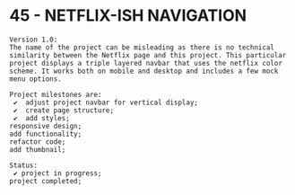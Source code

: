 # 45 - NETFLIX-ISH NAVIGATION

    Version 1.0:
    The name of the project can be misleading as there is no technical similarity between the Netflix page and this project. This particular project displays a triple layered navbar that uses the netflix color scheme. It works both on mobile and desktop and includes a few mock menu options.

    Project milestones are:
     ✔  adjust project navbar for vertical display;
     ✔  create page structure;
     ✔  add styles;
    responsive design;
    add functionality;
    refactor code;
    add thumbnail;

    Status:
     ✔ project in progress;
    project completed;
